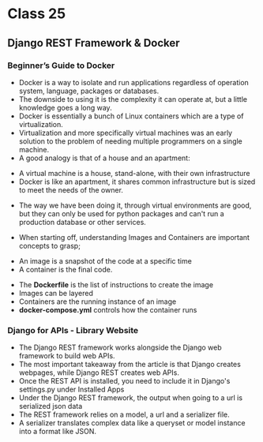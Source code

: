 # Class 25
## Django REST Framework & Docker

### Beginner’s Guide to Docker

* Docker is a way to isolate and run applications regardless of operation system, language, packages or databases.
* The downside to using it is the complexity it can operate at, but a little knowledge goes a long way.
* Docker is essentially a bunch of Linux containers which are a type of virtualization.
* Virtualization and more specifically virtual machines was an early solution to the problem of needing multiple programmers on a single machine.
* A good analogy is that of a house and an apartment:
 - A virtual machine is a house, stand-alone, with their own infrastructure
 - Docker is like an apartment, it shares common infrastructure but is sized to meet the needs of the owner.
* The way we have been doing it, through virtual environments are good, but they can only be used for python packages and can't run a production database or other services.

* When starting off, understanding Images and Containers are important concepts to grasp;
 - An image is a snapshot of the code at a specific time
 - A container is the final code.
* The __Dockerfile__ is the list of instructions to create the image
* Images can be layered
* Containers are the running instance of an image
* __docker-compose.yml__ controls how the container runs

### Django for APIs - Library Website

* The Django REST framework works alongside the Django web framework to build web APIs.
* The most important takeaway from the article is that Django creates webpages, while Django REST creates web APIs.
* Once the REST API is installed, you need to include it in Django's settings.py under Installed Apps
* Under the Django REST framework, the output when going to a url is serialized json data
* The REST framework relies on a model, a url and a serializer file.
* A serializer translates complex data like a queryset or model instance into a format like JSON.





